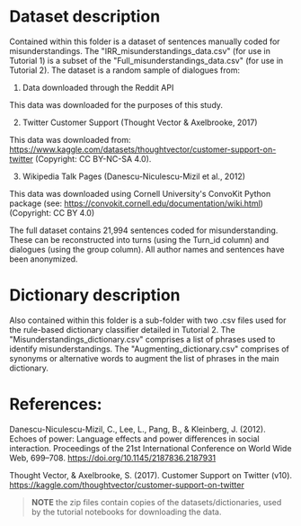 # Dataset description

Contained within this folder is a dataset of sentences manually coded for misunderstandings. The "IRR_misunderstandings_data.csv" (for use in Tutorial 1) is a subset of the "Full_misunderstandings_data.csv" (for use in Tutorial 2). The dataset is a random sample of dialogues from:

1. Data downloaded through the Reddit API

This data was downloaded for the purposes of this study.

2. Twitter Customer Support (Thought Vector & Axelbrooke, 2017)

This data was downloaded from: https://www.kaggle.com/datasets/thoughtvector/customer-support-on-twitter (Copyright: CC BY-NC-SA 4.0).

3. Wikipedia Talk Pages (Danescu-Niculescu-Mizil et al., 2012)

This data was downloaded using Cornell University's ConvoKit Python package (see: https://convokit.cornell.edu/documentation/wiki.html) (Copyright: CC BY 4.0)

The full dataset contains 21,994 sentences coded for misunderstanding. These can be reconstructed into turns (using the Turn_id column) and dialogues (using the group column). All author names and sentences have been anonymized.

# Dictionary description

Also contained within this folder is a sub-folder with two .csv files used for the rule-based dictionary classifier detailed in Tutorial 2. The "Misunderstandings_dictionary.csv" comprises a list of phrases used to identify misunderstandings. The "Augmenting_dictionary.csv" comprises of synonyms or alternative words to augment the list of phrases in the main dictionary.

# References: 

Danescu-Niculescu-Mizil, C., Lee, L., Pang, B., & Kleinberg, J. (2012). Echoes of power: Language effects and power differences in social interaction. Proceedings of the 21st International Conference on World Wide Web, 699–708. https://doi.org/10.1145/2187836.2187931

Thought Vector, & Axelbrooke, S. (2017). Customer Support on Twitter (v10). https://kaggle.com/thoughtvector/customer-support-on-twitter

> **NOTE** the zip files contain copies of the datasets/dictionaries, used by the tutorial notebooks for downloading the data.
